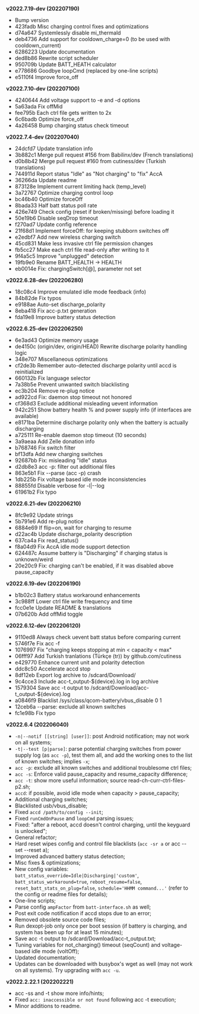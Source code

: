 **v2022.7.19-dev (202207190)**
* Bump version
* 423fadb Misc charging control fixes and optimizations
* d74a647 Systemlessly disable mi_thermald
* deb4736 Add support for cooldown_charge=0 (to be used with cooldown_current)
* 6286223 Update documentation
* ded8b86 Rewrite script scheduler
* 950709b Update BATT_HEATH calculator
* e778686 Goodbye loopCmd (replaced by one-line scripts)
* e5110f4 Improve force_off

**v2022.7.10-dev (202207100)**
* 4240644 Add voltage support to -e and -d options
* 5a63ada Fix offMid
* fee795b Each ctrl file gets written to 2x
* 6c6badb Optimize force_off
* 4a26458 Bump charging status check timeout

**v2022.7.4-dev (202207040)**
* 24dcfd7 Update translation info
* 3b882c1 Merge pull request #156 from Babilinx/dev (French translations)
* d0b8b42 Merge pull request #160 from cutiness/dev (Turkish translations)
* 744911d Report status "Idle" as "Not charging" to "fix" AccA
* 36266da Update readme
* 873128e Implement current limiting hack (temp_level)
* 3a72767 Optimize charging control loop
* bc46b40 Optimize forceOff
* 8bada33 Half batt status poll rate
* 426e749 Check config (reset if broken/missing) before loading it
* 50e19b6 Disable seqDrop timeout
* f270ad7 Update config reference
* 21f68d1 Implement forceOff: for keeping stubborn switches off
* e2edbf7 Add new wireless charging switch
* 45cd831 Make less invasive ctrl file permission changes
* fb5cc27 Make each ctrl file read-only after writing to it
* 9f4a5c5 Improve "unplugged" detection
* 19fb9e0 Rename BATT_HEALTH -> HEALTH
* eb0014e Fix: chargingSwitch[@], parameter not set

**v2022.6.28-dev (202206280)**
* 18c08c4 Improve emulated idle mode feedback (info)
* 84b82de Fix typos
* e9188ae Auto-set discharge_polarity
* 8eba418 Fix acc-p.txt generation
* fda19e8 Improve battery status detection

**v2022.6.25-dev (202206250)**
* 6e3ad43 Optimize memory usage
* de4150c (origin/dev, origin/HEAD) Rewrite discharge polarity handling logic
* 348e707 Miscellaneous optimizations
* cf2de3b Remember auto-detected discharge polarity until accd is reinitialized
* 660132b Fix language selector
* 7a38b5e Prevent unwanted switch blacklisting
* ec3b204 Remove re-plug notice
* ad922cd Fix: daemon stop timeout not honored
* cf368d3 Exclude additional misleading uevent information
* 942c251 Show battery health % and power supply info (if interfaces are available)
* e8171ba Determine discharge polarity only when the battery is actually discharging
* a725111 Re-enable daemon stop timeout (10 seconds)
* 3a9aeaa Add Zelle donation info
* b768746 Fix switch filter
* bf13dfa Add new charging switches
* 92687bb Fix: misleading "Idle" status
* d2db8e3 acc -p: filter out additional files
* 863e5b1 Fix --parse (acc -p) crash
* 1db225b Fix voltage based idle mode inconsistencies
* 88855fd Disable verbose for -l|--log
* 61961b2 Fix typo

**v2022.6.21-dev (202206210)**
* 8fc9e92 Update strings
* 5b791e6 Add re-plug notice
* 6884e69 If flip=on, wait for charging to resume
* d22ac4b Update discharge_polarity description
* 637ca4a Fix read_status()
* f8a04d9 Fix AccA idle mode support detection
* 624487c Assume battery is "Discharging" if charging status is unknown/weird
* 20e20c9 Fix: charging can't be enabled, if it was disabled above pause_capacity

**v2022.6.19-dev (202206190)**
* b1b02c3 Battery status workaround enhancements
* 3c988ff Lower ctrl file write frequency and time
* fcc0e1e Update README & translations
* 07b620b Add offMid toggle

**v2022.6.12-dev (202206120)**
- 9110ed8 Always check uevent batt status before comparing current
- 5746f7e Fix acc -f
- 1076997 Fix "charging keeps stopping at min < capacity < max"
- 06fff97 Add Turkish tranlations (Türkçe (tr)) by github.com/cutiness
- e429770 Enhance current unit and polarity detection
- ddc8c50 Accelerate accd stop
- 8df12eb Export log archive to /sdcard/Download/
- 9c4cce3 Include acc-t_output-${device}.log in log archive
- 1579304 Save acc -t output to /sdcard/Download/acc-t_output-${device}.log
- a0846f9 Blacklist /sys/class/qcom-battery/vbus_disable 0 1
- 12ceb6a --parse: exclude all known switches
- fc1e98b Fix typo

**v2022.6.4 (202206040)**
- `-n|--notif [[string] [user]]`: post Android notification; may not work on all systems;
- `-t|--test [p|parse]`: parse potential charging switches from power supply log (as `acc -p`), test them all, and add the working ones to the list of known switches; implies `-x`;
- `acc -p`: exclude all known switches and additional troublesome ctrl files;
- `acc -s`: Enforce valid pause_capacity and resume_capacity difference;
- `acc -t`: show more useful information; source read-ch-curr-ctrl-files-p2.sh;
- `accd`: if possible, avoid idle mode when capacity > pause_capacity;
- Additional charging switches;
- Blacklisted usb/vbus_disable;
- Fixed `accd /path/to/config --init`;
- Fixed `runCmdOnPause` and `loopCmd` parsing issues;
- Fixed: "after a reboot, accd doesn't control charging, until the keyguard is unlocked";
- General refactor;
- Hard reset wipes config and control file blacklists (`acc -sr a` or acc --set --reset a);
- Improved advanced battery status detection;
- Misc fixes & optimizations;
- New config variables: `batt_status_override=Idle|Discharging|'custom'`, `batt_status_workaround=true`, `reboot_resume=false`, `reset_batt_stats_on_plug=false`, `schedule='HHMM command...'` (refer to the config or readme files for details);
- One-line scripts;
- Parse config `ampFactor` from `batt-interface.sh` as well;
- Post exit code notification if accd stops due to an error;
- Removed obsolete source code files;
- Run dexopt-job only once per boot session (if battery is charging, and system has been up for at least 15 minutes);
- Save acc -t output to /sdcard/Download/acc-t_output.txt;
- Tuning variables for not_charging() timeout (seqCount) and voltage-based idle mode (voltOff);
- Updated documentation;
- Updates can be downloaded with busybox's wget as well (may not work on all systems). Try upgrading with `acc -u`.

**v2022.2.22.1 (202202221)**
- acc -ss and -t show more info/hints;
- Fixed `acc: inaccessible or not found` following acc -t execution;
- Minor additions to readme.
